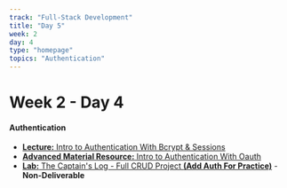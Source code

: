 ```yaml
---
track: "Full-Stack Development"
title: "Day 5"
week: 2
day: 4
type: "homepage"
topics: "Authentication"
---
```



# Week 2 - Day 4

#### Authentication

<!-- - [**Morning Exercise:** HTML/CSS Forms](/full-stack-development/week-2/day-4/lecture-materials/html-css-forms) -->

- [**Lecture:** Intro to Authentication With Bcrypt & Sessions](/full-stack-development/week-2/day-4/lecture-materials/authentication-with-bcrypt-and-sessions/)
- [**Advanced Material Resource:** Intro to Authentication With Oauth](/full-stack-development/week-2/day-4/lecture-materials/authentication-with-oauth/)
- [**Lab:** The Captain's Log - Full CRUD Project **(Add Auth For Practice)**](/full-stack-development/week-2/day-2/labs/the-captains-log) - **Non-Deliverable**
